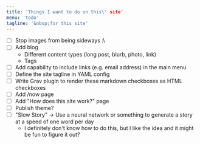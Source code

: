 ```yaml
---
title: 'Things I want to do on this\' site'
menu: 'todo'
tagline: '&nbsp;for this site'
---
```


- [ ] Stop images from being sideways :\
- [ ] Add blog
    - Different content types (long post, blurb, photo, link)
    - Tags
- [ ] Add capability to include links (e.g. email address) in the main menu
- [ ] Define the site tagline in YAML config
- [ ] Write Grav plugin to render these markdown checkboxes as HTML checkboxes
- [ ] Add /now page
- [ ] Add "How does this site work?" page
- [ ] Publish theme?
- [ ] "Slow Story" -> Use a neural network or something to generate a story at a speed of one word per day
    - I definitely don't know how to do this, but I like the idea and it might be fun to figure it out?
